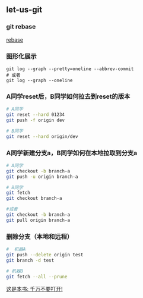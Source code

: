 ## let-us-git


### git rebase
[rebase](https://git-scm.com/book/en/v2/Git-Branching-Rebasing)

###  图形化展示
```
git log --graph --pretty=oneline --abbrev-commit
# 或者
git log --graph --oneline
```

### A同学reset后，B同学如何拉去到reset的版本

```bash
# A同学
git reset --hard 01234
git push -f origin dev

# B同学
git reset --hard origin/dev
```

### A同学新建分支a，B同学如何在本地拉取到分支a

```bash
# A同学
git checkout -b branch-a
git push -u origin branch-a

# B同学
git fetch
git checkout branch-a

#或者
git checkout -b branch-a
git pull origin branch-a
```

### 删除分支（本地和远程）

```bash
#  机器A
git push --delete origin test
git branch -d test

# 机器B
git fetch --all --prune
```



[这是本书: 千万不要打开!](https://git-scm.com/book/en/v2/Getting-Started-About-Version-Control)
